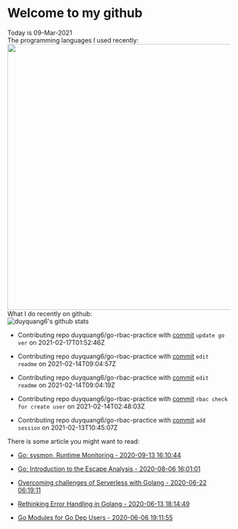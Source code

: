 # Welcome to my github 
Today is 09-Mar-2021\
The programming languages I used recently:\
<img src="https://wakatime.com/share/@duyquang6/fbe267a6-a29b-4a1a-b769-c566a361c376.svg" width="600">\
What I do recently on github:\
![duyquang6's github stats](https://github-readme-stats.vercel.app/api?username=duyquang6&layout=compact&hide=stars,prs,contribs,issues)

 - Contributing repo duyquang6/go-rbac-practice with [commit](https://github.com/duyquang6/go-rbac-practice/commit/ac358703f12e3fb2cbaadfcf9932c0f6c4570d16) `update go ver` on  2021-02-17T01:52:46Z

 - Contributing repo duyquang6/go-rbac-practice with [commit](https://github.com/duyquang6/go-rbac-practice/commit/a33caa974d1938d17988a15fbfa1ed096e798290) `edit readme` on  2021-02-14T09:04:57Z

 - Contributing repo duyquang6/go-rbac-practice with [commit](https://github.com/duyquang6/go-rbac-practice/commit/5e97d1389adc2a01582a881461b22296e9a55809) `edit readme` on  2021-02-14T09:04:19Z

 - Contributing repo duyquang6/go-rbac-practice with [commit](https://github.com/duyquang6/go-rbac-practice/commit/17fb9a61f79119cc5a56e933022e7ad162f24eea) `rbac check for create user` on  2021-02-14T02:48:03Z

 - Contributing repo duyquang6/go-rbac-practice with [commit](https://github.com/duyquang6/go-rbac-practice/commit/f3128e753e329dda6c5cf98db38bf35a91ad82fb) `add session` on  2021-02-13T10:45:07Z

There is some article you might want to read:

 - [Go: sysmon, Runtime Monitoring - 2020-09-13 16:10:44](https://medium.com/@blanchon.vincent/go-sysmon-runtime-monitoring-cff9395060b5?source=rss-f26b90a8ca4b------2)

 - [Go: Introduction to the Escape Analysis - 2020-08-06 16:01:01](https://medium.com/a-journey-with-go/go-introduction-to-the-escape-analysis-f7610174e890?source=rss-f26b90a8ca4b------2)

 - [Overcoming challenges of Serverless with Golang - 2020-06-22 06:19:11](https://medium.com/swlh/overcoming-challenges-of-serverless-with-golang-aa6078b3d3b7?source=rss-1a65837801e2------2)

 - [Rethinking Error Handling in Golang - 2020-06-13 18:14:49](https://medium.com/swlh/rethinking-error-handling-in-golang-eac8160afe4?source=rss-1a65837801e2------2)

 - [Go Modules for Go Dep Users - 2020-06-06 19:11:55](https://medium.com/@sudarakayasindu/go-modules-for-go-dep-users-2f2d983525fc?source=rss-1a65837801e2------2)

